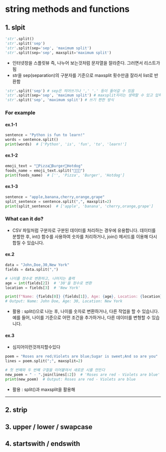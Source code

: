 # string methods and functions
## 1. slpit
```python
'str'.split()
'str'.split('sep')
'str'.split(sep='sep', 'maximum split')
'str'.split(sep='sep', maxsplit='maximum split')
```

- 인터넷창을 스플릿뷰 즉, 나누어 보는것처럼 문자열을 잘라준다. 그러면서 리스트가 됨
- str을 sep(separation)의 구분자를 기준으로 maxsplit 횟수만큼 잘라서 list로 반환함

```python
'str'.split('sep') # sep은 띄어쓰기나 ',' '.' 등이 들어갈 수 있음
'str'.split(sep='sep', 'maximum split') # maxsplit자리는 생략할 수 있고 입력하면 숫자만큼 칼질한다. 그럼 나눠진 문자열은 칼질횟수+1이 됨
'str'.split('sep', 'maximum split') # 쓰기 편한 방식
```

### For example
#### ex.1-1
```py
sentence = "Python is fun to learn!"
words = sentence.split()  
print(words)  # ['Python', 'is', 'fun', 'to', 'learn!']
```
#### ex.1-2
```py
emoji_text = "🍕Pizza🍔Burger🌭Hotdog"
foods_name = emoji_text.split("🍕🍔🌭")  
print(foods_name)  # ['', 'Pizza', 'Burger', 'Hotdog']
```
#### ex.1-3
```py
sentence = "apple,banana,cherry,orange,grape"
split_sentence = sentence.split(",", maxsplit=2)
print(split_sentence)  # ['apple', 'banana', 'cherry,orange,grape']
```
### What can it do?
- CSV 파일처럼 구분자로 구분된 데이터를 처리하는 경우에 유용합니다. 데이터를 분할한 후, int() 함수를 사용하여 숫자를 처리하거나, join() 메서드를 이용해 다시 합칠 수 있습니다.
#### ex.2
```py
data = "John,Doe,30,New York"
fields = data.split(",")  

# 나이를 정수로 변환하고, 나머지는 출력
age = int(fields[2])  # '30'을 정수로 변환
location = fields[3]  # 'New York'

print(f"Name: {fields[0]} {fields[1]}, Age: {age}, Location: {location}")
# Output: Name: John Doe, Age: 30, Location: New York
```
- 활용 : split()으로 나눈 후, 나이를 숫자로 변환하거나, 다른 작업을 할 수 있습니다. 예를 들어, 나이를 기준으로 어떤 조건을 추가하거나, 다른 데이터를 변형할 수 있습니다.
#### ex.3
- 심지어이런것까지할수있다
```py
poem = "Roses are red;Violets are blue;Sugar is sweet;And so are you"
lines = poem.split(";", maxsplit=2)  

# 첫 번째와 두 번째 구절을 이어붙여서 새로운 시를 만든다
new_poem = " - ".join(lines[:2])  # 'Roses are red - Violets are blue'
print(new_poem)  # Output: Roses are red - Violets are blue
```
- 활용 : split()과 maxsplit을 활용해 
---
## 2. strip
## 3. upper / lower / swapcase
## 4. startswith / endswith